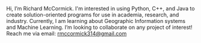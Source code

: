 Hi, I’m Richard McCormick.
I'm interested in using Python, C++, and Java to create solution-oriented programs for use in academia, research, and industry.
Currently, I am learning about Geographic Information systems and Machine Learning.
I’m looking to collaborate on any project of interest!
Reach me via email: rmccormick314@gmail.com

<!---
rmccormick314/rmccormick314 is a ✨ special ✨ repository because its `README.md` (this file) appears on your GitHub profile.
You can click the Preview link to take a look at your changes.
--->
